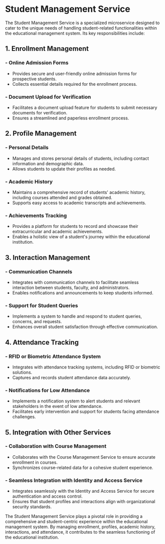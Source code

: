 # Student Management Service

The Student Management Service is a specialized microservice designed to cater to the unique needs of handling
student-related functionalities within the educational management system. Its key responsibilities include:

## 1. Enrollment Management

### - Online Admission Forms

- Provides secure and user-friendly online admission forms for prospective students.
- Collects essential details required for the enrollment process.

### - Document Upload for Verification

- Facilitates a document upload feature for students to submit necessary documents for verification.
- Ensures a streamlined and paperless enrollment process.

## 2. Profile Management

### - Personal Details

- Manages and stores personal details of students, including contact information and demographic data.
- Allows students to update their profiles as needed.

### - Academic History

- Maintains a comprehensive record of students' academic history, including courses attended and grades obtained.
- Supports easy access to academic transcripts and achievements.

### - Achievements Tracking

- Provides a platform for students to record and showcase their extracurricular and academic achievements.
- Enables a holistic view of a student's journey within the educational institution.

## 3. Interaction Management

### - Communication Channels

- Integrates with communication channels to facilitate seamless interaction between students, faculty, and
  administrators.
- Enables notifications and announcements to keep students informed.

### - Support for Student Queries

- Implements a system to handle and respond to student queries, concerns, and requests.
- Enhances overall student satisfaction through effective communication.

## 4. Attendance Tracking

### - RFID or Biometric Attendance System

- Integrates with attendance tracking systems, including RFID or biometric solutions.
- Captures and records student attendance data accurately.

### - Notifications for Low Attendance

- Implements a notification system to alert students and relevant stakeholders in the event of low attendance.
- Facilitates early intervention and support for students facing attendance challenges.

## 5. Integration with Other Services

### - Collaboration with Course Management

- Collaborates with the Course Management Service to ensure accurate enrollment in courses.
- Synchronizes course-related data for a cohesive student experience.

### - Seamless Integration with Identity and Access Service

- Integrates seamlessly with the Identity and Access Service for secure authentication and access control.
- Ensures that student profiles and interactions align with organizational security standards.

The Student Management Service plays a pivotal role in providing a comprehensive and student-centric experience
within the educational management system. By managing enrollment, profiles, academic history, interactions, and
attendance, it contributes to the seamless functioning of the educational institution.
